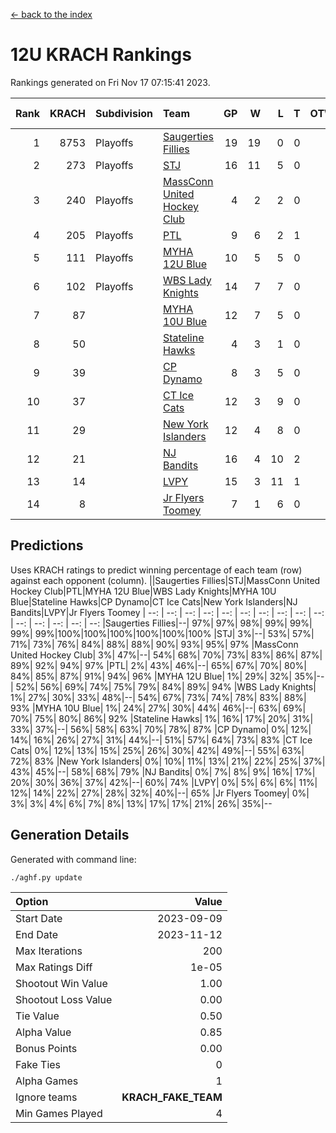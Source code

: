 [<- back to the index](readme.md)
# 12U KRACH Rankings
Rankings generated on Fri Nov 17 07:15:41 2023.

Rank|KRACH|Subdivision|Team|GP|W|L|T|OTW|OTL|SoS|Exp Wins|Win Diff
---:|---:|:---|:---|---:|---:|---:|---:|---:|---:|---:|---:|---:
1|8753|Playoffs|[Saugerties Fillies](https://gamesheetstats.com/seasons/3663/teams/140805/schedule)|19|19|0|0|0|0|80|19.8|-0.0
2|273|Playoffs|[STJ](https://gamesheetstats.com/seasons/3663/teams/140800/schedule)|16|11|5|0|1|0|1107|11.9|0.0
3|240|Playoffs|[MassConn United Hockey Club](https://gamesheetstats.com/seasons/3663/teams/140797/schedule)|4|2|2|0|1|0|1849|2.9|0.0
4|205|Playoffs|[PTL](https://gamesheetstats.com/seasons/3663/teams/140791/schedule)|9|6|2|1|0|1|98|7.4|0.0
5|111|Playoffs|[MYHA 12U Blue](https://gamesheetstats.com/seasons/3663/teams/140799/schedule)|10|5|5|0|0|1|901|5.9|0.0
6|102|Playoffs|[WBS Lady Knights](https://gamesheetstats.com/seasons/3663/teams/140808/schedule)|14|7|7|0|0|0|1830|7.9|0.0
7|87||[MYHA 10U Blue](https://gamesheetstats.com/seasons/3663/teams/140806/schedule)|12|7|5|0|0|0|745|7.9|0.0
8|50||[Stateline Hawks](https://gamesheetstats.com/seasons/3663/teams/174606/schedule)|4|3|1|0|0|1|16|3.9|0.0
9|39||[CP Dynamo](https://gamesheetstats.com/seasons/3663/teams/140802/schedule)|8|3|5|0|0|1|1039|3.9|0.0
10|37||[CT Ice Cats](https://gamesheetstats.com/seasons/3663/teams/140801/schedule)|12|3|9|0|1|1|1444|3.9|0.0
11|29||[New York Islanders](https://gamesheetstats.com/seasons/3663/teams/140809/schedule)|12|4|8|0|0|0|1399|4.9|0.0
12|21||[NJ Bandits](https://gamesheetstats.com/seasons/3663/teams/140807/schedule)|16|4|10|2|1|0|2094|5.9|0.0
13|14||[LVPY](https://gamesheetstats.com/seasons/3663/teams/140804/schedule)|15|3|11|1|2|0|629|4.4|0.0
14|8||[Jr Flyers Toomey](https://gamesheetstats.com/seasons/3663/teams/140803/schedule)|7|1|6|0|0|1|48|1.9|0.0

## Predictions
Uses KRACH ratings to predict winning percentage of each team (row) against each opponent (column).
||Saugerties Fillies|STJ|MassConn United Hockey Club|PTL|MYHA 12U Blue|WBS Lady Knights|MYHA 10U Blue|Stateline Hawks|CP Dynamo|CT Ice Cats|New York Islanders|NJ Bandits|LVPY|Jr Flyers Toomey
| --: | --: | --: | --: | --: | --: | --: | --: | --: | --: | --: | --: | --: | --: | --: 
|Saugerties Fillies|--| 97%| 97%| 98%| 99%| 99%| 99%| 99%|100%|100%|100%|100%|100%|100%
|STJ|  3%|--| 53%| 57%| 71%| 73%| 76%| 84%| 88%| 88%| 90%| 93%| 95%| 97%
|MassConn United Hockey Club|  3%| 47%|--| 54%| 68%| 70%| 73%| 83%| 86%| 87%| 89%| 92%| 94%| 97%
|PTL|  2%| 43%| 46%|--| 65%| 67%| 70%| 80%| 84%| 85%| 87%| 91%| 94%| 96%
|MYHA 12U Blue|  1%| 29%| 32%| 35%|--| 52%| 56%| 69%| 74%| 75%| 79%| 84%| 89%| 94%
|WBS Lady Knights|  1%| 27%| 30%| 33%| 48%|--| 54%| 67%| 73%| 74%| 78%| 83%| 88%| 93%
|MYHA 10U Blue|  1%| 24%| 27%| 30%| 44%| 46%|--| 63%| 69%| 70%| 75%| 80%| 86%| 92%
|Stateline Hawks|  1%| 16%| 17%| 20%| 31%| 33%| 37%|--| 56%| 58%| 63%| 70%| 78%| 87%
|CP Dynamo|  0%| 12%| 14%| 16%| 26%| 27%| 31%| 44%|--| 51%| 57%| 64%| 73%| 83%
|CT Ice Cats|  0%| 12%| 13%| 15%| 25%| 26%| 30%| 42%| 49%|--| 55%| 63%| 72%| 83%
|New York Islanders|  0%| 10%| 11%| 13%| 21%| 22%| 25%| 37%| 43%| 45%|--| 58%| 68%| 79%
|NJ Bandits|  0%|  7%|  8%|  9%| 16%| 17%| 20%| 30%| 36%| 37%| 42%|--| 60%| 74%
|LVPY|  0%|  5%|  6%|  6%| 11%| 12%| 14%| 22%| 27%| 28%| 32%| 40%|--| 65%
|Jr Flyers Toomey|  0%|  3%|  3%|  4%|  6%|  7%|  8%| 13%| 17%| 17%| 21%| 26%| 35%|--

## Generation Details

Generated with command line:
```
./aghf.py update
```

| Option | Value |
| :----- | ----: |
| Start Date | 2023-09-09 |
| End Date | 2023-11-12 |
| Max Iterations | 200 |
| Max Ratings Diff | 1e-05 |
| Shootout Win Value | 1.00 |
| Shootout Loss Value | 0.00 |
| Tie Value | 0.50 |
| Alpha Value | 0.85 |
| Bonus Points | 0.00 |
| Fake Ties | 0 |
| Alpha Games | 1 |
| Ignore teams | __KRACH_FAKE_TEAM__ |
| Min Games Played | 4 |

